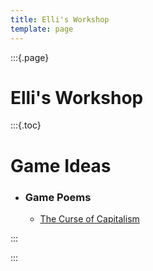 ```yaml
---
title: Elli's Workshop
template: page
---
```


:::{.page}

# Elli's Workshop

:::{.toc}

# Game Ideas

- ### Game Poems
    - [The Curse of Capitalism](/curse-of-capitalism/)

:::

:::
